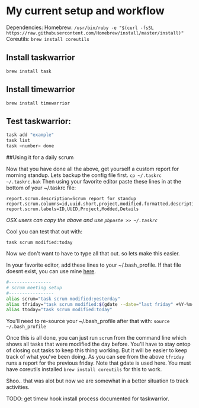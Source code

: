 # My current setup and workflow

Dependencies:
Homebrew: `/usr/bin/ruby -e "$(curl -fsSL https://raw.githubusercontent.com/Homebrew/install/master/install)"`  
Coreutils: `brew install coreutils`


## Install taskwarrior 

`brew install task`

## Install timewarrior 

`brew install timewarrior` 

## Test taskwarrior:
```bash 
task add "example"
task list
task <number> done
```
##Using it for a daily scrum 

Now that you have done all the above, get yourself a custom report for morning standup. 
Lets backup the config file first. 
`cp ~/.taskrc ~/.taskrc.bak`
Then using your favorite editor paste these lines in at the bottom of your ~/.taskrc file: 
```
report.scrum.description=Scrum report for standup
report.scrum.columns=id,uuid.short,project,modified.formatted,description.combined
report.scrum.labels=ID,UUID,Project,Modded,Details
```
*OSX users can copy the above and use `pbpaste >> ~/.taskrc`* 

Cool you can test that out with:

`task scrum modified:today`

Now we don't want to have to type all that out. so lets make this easier. 

In your favorite editor, add these lines to your ~/.bash\_profile. If that file doesnt exist, you can use mine [here](https://github.com/nnungest/.files/blob/master/osx_bashp_boiler.txt "bash_profile"). 

```bash 
#----------------
# scrum meeting setup
#-----------------
alias scrum="task scrum modified:yesterday"
alias tfriday="task scrum modified:$(gdate --date="last friday" +%Y-%m-%d)"
alias ttoday="task scrum modified:today"
```
You'll need to re-source your ~/.bash\_profile after that with: `source ~/.bash_profile`

Once this is all done, you can just run `scrum` from the command line which shows all tasks that were modified the day before. You'll have to stay ontop of closing out tasks to keep this thing working. But it will be easier to keep track of what you've been doing. As you can see from the above `tfriday` runs a report for the previous friday. Note that gdate is used here. You must have coreutils installed `brew install coreutils` for this to work. 

Shoo.. that was alot but now we are somewhat in a better situation to track activities. 

TODO: get timew hook install process documented for taskwarrior. 
